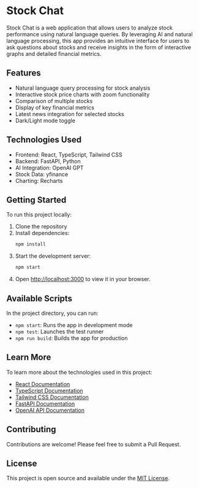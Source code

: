 # Stock Chat

Stock Chat is a web application that allows users to analyze stock performance using natural language queries. By leveraging AI and natural language processing, this app provides an intuitive interface for users to ask questions about stocks and receive insights in the form of interactive graphs and detailed financial metrics.

## Features

- Natural language query processing for stock analysis
- Interactive stock price charts with zoom functionality
- Comparison of multiple stocks
- Display of key financial metrics
- Latest news integration for selected stocks
- Dark/Light mode toggle

## Technologies Used

- Frontend: React, TypeScript, Tailwind CSS
- Backend: FastAPI, Python
- AI Integration: OpenAI GPT
- Stock Data: yfinance
- Charting: Recharts

## Getting Started

To run this project locally:

1. Clone the repository
2. Install dependencies:
   ```bash
   npm install
   ```
3. Start the development server:
   ```bash
   npm start
   ```
4. Open [http://localhost:3000](http://localhost:3000) to view it in your browser.

## Available Scripts

In the project directory, you can run:

- `npm start`: Runs the app in development mode
- `npm test`: Launches the test runner
- `npm run build`: Builds the app for production

## Learn More

To learn more about the technologies used in this project:

- [React Documentation](https://reactjs.org/)
- [TypeScript Documentation](https://www.typescriptlang.org/)
- [Tailwind CSS Documentation](https://tailwindcss.com/)
- [FastAPI Documentation](https://fastapi.tiangolo.com/)
- [OpenAI API Documentation](https://beta.openai.com/docs/)

## Contributing

Contributions are welcome! Please feel free to submit a Pull Request.

## License

This project is open source and available under the [MIT License](LICENSE).
